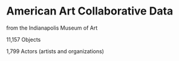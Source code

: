 # American Art Collaborative Data
from the Indianapolis Museum of Art

11,157 Objects

1,799 Actors (artists and organizations)
